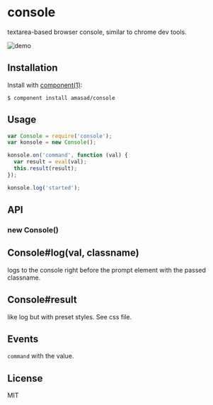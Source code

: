 
# console

  textarea-based browser console, similar to chrome dev tools.

  ![demo](https://i.cloudup.com/SN8xtTF0Eh.png)

## Installation

  Install with [component(1)](http://component.io):

    $ component install amasad/console

## Usage

```js
var Console = require('console');
var konsole = new Console();

konsole.on('command', function (val) {
  var result = eval(val);
  this.result(result);
});

konsole.log('started');
```

## API

### new Console()

## Console#log(val, classname)

logs to the console right before the prompt element with the passed classname.

## Console#result

like log but with preset styles. See css file.

## Events

  `command` with the value.

## License

  MIT
